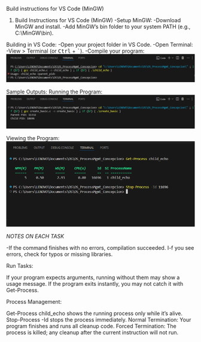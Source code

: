 Build instructions for VS Code (MinGW)

1. Build Instructions for VS Code (MinGW)
-Setup MinGW:
-Download MinGW and install.
-Add MinGW’s bin folder to your system PATH (e.g., C:\MinGW\bin).



Building in VS Code:
-Open your project folder in VS Code.
-Open Terminal:
-View > Terminal (or <kbd>Ctrl</kbd> + <kbd>`</kbd>).
-Compile your program:
![Screenshot](screenshots/TASK_A.png)

Sample Outputs: 
Running the Program:
![Screenshot](screenshots/TASK_B.png)

Viewing the Program:
![Screenshot](screenshots/TASK_D.png)

*NOTES ON EACH TASK*

-If the command finishes with no errors, compilation succeeded.
I-f you see errors, check for typos or missing libraries.

Run Tasks:

If your program expects arguments, running without them may show a usage message.
If the program exits instantly, you may not catch it with Get-Process.

Process Management:

Get-Process child_echo shows the running process only while it’s alive.
Stop-Process -Id <PID> stops the process immediately.
Normal Termination: Your program finishes and runs all cleanup code.
Forced Termination: The process is killed; any cleanup after the current instruction will not run.






  

